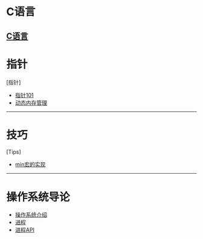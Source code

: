 # C语言
[C语言](README.md)
---

# 指针
[指针]
- [指针101](pointer/basic.md)
- [动态内存管理](pointer/dynamic_mm.md)

---

# 技巧
[Tips]
- [min宏的实现](tips/min_macro.md)

---

# 操作系统导论
- [操作系统介绍](operation_system_3epcs/chap2/introduction.md)
- [进程](operation_system_3epcs/chap4/process.md)
- [进程API](operation_system_3epcs/chap5/proc_api.md)